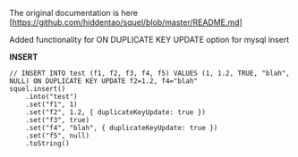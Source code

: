 The original documentation is here [https://github.com/hiddentao/squel/blob/master/README.md]

Added functionality for ON DUPLICATE KEY UPDATE option for mysql insert

**INSERT**

    // INSERT INTO test (f1, f2, f3, f4, f5) VALUES (1, 1.2, TRUE, "blah", NULL) ON DUPLICATE KEY UPDATE f2=1.2, f4="blah"
    squel.insert()
        .into("test")
        .set("f1", 1)
        .set("f2", 1.2, { duplicateKeyUpdate: true })
        .set("f3", true)
        .set("f4", "blah", { duplicateKeyUpdate: true })
        .set("f5", null)
        .toString()
